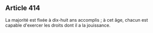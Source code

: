 Article 414
----
La majorité est fixée à dix-huit ans accomplis ; à cet âge, chacun est capable
d'exercer les droits dont il a la jouissance.
